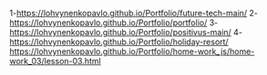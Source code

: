 1-https://lohvynenkopavlo.github.io/Portfolio/future-tech-main/
2-https://lohvynenkopavlo.github.io/Portfolio/portfolio/
3-https://lohvynenkopavlo.github.io/Portfolio/positivus-main/
4-https://lohvynenkopavlo.github.io/Portfolio/holiday-resort/
https://lohvynenkopavlo.github.io/Portfolio/home-work_js/home-work_03/lesson-03.html
